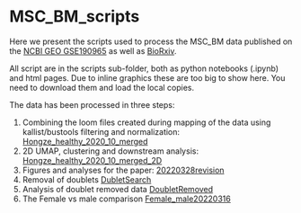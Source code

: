 # MSC_BM_scripts

Here we present the scripts used to process the MSC_BM data published on the [NCBI GEO GSE190965](https://www.ncbi.nlm.nih.gov/geo/query/acc.cgi?acc=GSE190965) as well as [BioRxiv](https://www.biorxiv.org/content/10.1101/2022.01.26.477664v1).

All script are in the scripts sub-folder, both as python notebooks (.ipynb) and html pages. Due to inline graphics these are too big to show here. You need to download them and load the local copies.
 
The data has been processed in three steps:
1. Combining the loom files created during mapping of the data using kallist/bustools filtering and normalization: [Hongze_healthy_2020_10_merged](./scripts/Hongze_healthy_2020_10_merged.ipynb)
2. 2D UMAP, clustering and downstream analysis: [Hongze_healthy_2020_10_merged_2D](./scipts/Hongze_healthy_2020_10_merged_2D.ipynb)
3. Figures and analyses for the paper: [20220328revision]( scripts/20220328revision.ipynb)
4. Removal of doublets [DubletSearch](scripts/DubletSearch.iypnb)
4. Analysis of doublet removed data [DoubletRemoved](scripts/DoubletRemoved.ipynb)
5. The Female vs male comparison [Female_male20220316]( scripts/Female_male20220316.ipynb)



